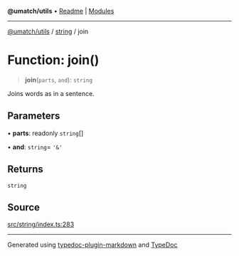 **@umatch/utils** • [Readme](../../index.md) \| [Modules](../../modules.md)

***

[@umatch/utils](../../modules.md) / [string](../index.md) / join

# Function: join()

> **join**(`parts`, `and`): `string`

Joins words as in a sentence.

## Parameters

• **parts**: readonly `string`[]

• **and**: `string`= `'&'`

## Returns

`string`

## Source

[src/string/index.ts:283](https://github.com/umatch-oficial/utils/blob/ed8915b/src/string/index.ts#L283)

***

Generated using [typedoc-plugin-markdown](https://www.npmjs.com/package/typedoc-plugin-markdown) and [TypeDoc](https://typedoc.org/)

